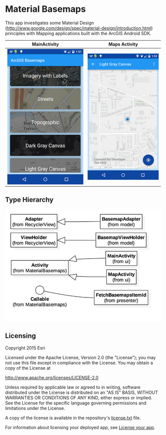 Material Basemaps
=======================
This app investigates some Material Design (http://www.google.com/design/spec/material-design/introduction.html) principles with Mapping applications built with the ArcGIS Android SDK.

MainActivity                           | Maps Activity
:-------------------------------------:|:-------------------------------------:
![MainActivity](BasemapsActivity.png)  | ![MapActivity](MapActivity.png)

## Type Hierarchy
![UML Type Hierarchy](TypeHierarchy.png)

## Licensing
Copyright 2015 Esri

Licensed under the Apache License, Version 2.0 (the "License"); you may not use this file except in compliance with the License. You may obtain a copy of the License at

http://www.apache.org/licenses/LICENSE-2.0

Unless required by applicable law or agreed to in writing, software distributed under the License is distributed on an "AS IS" BASIS, WITHOUT WARRANTIES OR CONDITIONS OF ANY KIND, either express or implied. See the License for the specific language governing permissions and limitations under the License.

A copy of the license is available in the repository's [license.txt](https://github.com/Esri/arcgis-runtime-demos-android/blob/master/license.txt) file.

For information about licensing your deployed app, see [License your app](https://developers.arcgis.com/android/guide/license-your-app.htm).
